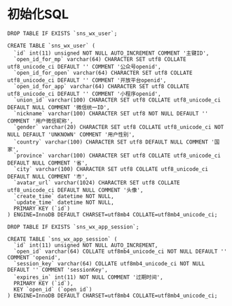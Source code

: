 # 初始化SQL

    DROP TABLE IF EXISTS `sns_wx_user`;
    
    CREATE TABLE `sns_wx_user` (
      `id` int(11) unsigned NOT NULL AUTO_INCREMENT COMMENT '主键ID',
      `open_id_for_mp` varchar(64) CHARACTER SET utf8 COLLATE utf8_unicode_ci DEFAULT '' COMMENT '公众号openid',
      `open_id_for_open` varchar(64) CHARACTER SET utf8 COLLATE utf8_unicode_ci DEFAULT '' COMMENT '开放平台openid',
      `open_id_for_app` varchar(64) CHARACTER SET utf8 COLLATE utf8_unicode_ci DEFAULT '' COMMENT '小程序openid',
      `union_id` varchar(100) CHARACTER SET utf8 COLLATE utf8_unicode_ci DEFAULT NULL COMMENT '微信统一ID',
      `nickname` varchar(100) CHARACTER SET utf8 NOT NULL DEFAULT '' COMMENT '用户微信昵称',
      `gender` varchar(20) CHARACTER SET utf8 COLLATE utf8_unicode_ci NOT NULL DEFAULT 'UNKNOWN' COMMENT '用户性别',
      `country` varchar(100) CHARACTER SET utf8 DEFAULT NULL COMMENT '国家',
      `province` varchar(100) CHARACTER SET utf8 COLLATE utf8_unicode_ci DEFAULT NULL COMMENT '省',
      `city` varchar(100) CHARACTER SET utf8 COLLATE utf8_unicode_ci DEFAULT NULL COMMENT '市',
      `avatar_url` varchar(1024) CHARACTER SET utf8 COLLATE utf8_unicode_ci DEFAULT NULL COMMENT '头像',
      `create_time` datetime NOT NULL,
      `update_time` datetime NOT NULL,
      PRIMARY KEY (`id`)
    ) ENGINE=InnoDB DEFAULT CHARSET=utf8mb4 COLLATE=utf8mb4_unicode_ci;
    
    DROP TABLE IF EXISTS `sns_wx_app_session`;
    
    CREATE TABLE `sns_wx_app_session` (
      `id` int(11) unsigned NOT NULL AUTO_INCREMENT,
      `open_id` varchar(64) COLLATE utf8mb4_unicode_ci NOT NULL DEFAULT '' COMMENT 'openid',
      `session_key` varchar(64) COLLATE utf8mb4_unicode_ci NOT NULL DEFAULT '' COMMENT 'sessionKey',
      `expires_in` int(11) NOT NULL COMMENT '过期时间',
      PRIMARY KEY (`id`),
      KEY `open_id` (`open_id`)
    ) ENGINE=InnoDB DEFAULT CHARSET=utf8mb4 COLLATE=utf8mb4_unicode_ci;